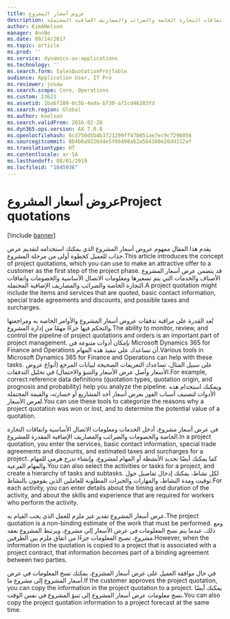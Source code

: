 ```yaml
---
title: عروض أسعار المشروع
description: يقدم هذا المقال مفهوم عروض أسعار المشروع الذي يمكنك استخدامه لتقديم عرض جذاب للعميل كخطوة أولى من مرحلة المشروع. قد يتضمن عرض أسعار المشروع الأصناف والخدمات التي يتم تسعيرها ومعلومات الاتصال الأساسية والخصومات واتفاقات التجارة الخاصة والضرائب والمصاريف الإضافية المحتملة.
author: KimANelson
manager: AnnBe
ms.date: 09/14/2017
ms.topic: article
ms.prod: ''
ms.service: dynamics-ax-applications
ms.technology: ''
ms.search.form: SalesQuotationProjTable
audience: Application User, IT Pro
ms.reviewer: josaw
ms.search.scope: Core, Operations
ms.custom: 23621
ms.assetid: 1ba67109-8c5b-4ada-b730-a72cd46203fd
ms.search.region: Global
ms.author: knelson
ms.search.validFrom: 2016-02-28
ms.dyn365.ops.version: AX 7.0.0
ms.openlocfilehash: 6cd750d5b4b3721299ff47b051ae7ec9c7296056
ms.sourcegitcommit: 8b4b6a9226d4e5f66498ab2a5b4160e26dd112af
ms.translationtype: HT
ms.contentlocale: ar-SA
ms.lasthandoff: 08/01/2019
ms.locfileid: "1845936"
---
```

# <a name="project-quotations"></a><span data-ttu-id="2094c-104">عروض أسعار المشروع</span><span class="sxs-lookup"><span data-stu-id="2094c-104">Project quotations</span></span>

[!include [banner](../includes/banner.md)]

<span data-ttu-id="2094c-105">يقدم هذا المقال مفهوم عروض أسعار المشروع الذي يمكنك استخدامه لتقديم عرض جذاب للعميل كخطوة أولى من مرحلة المشروع.</span><span class="sxs-lookup"><span data-stu-id="2094c-105">This article introduces the concept of project quotations, which you can use to make an attractive offer to a customer as the first step of the project phase.</span></span> <span data-ttu-id="2094c-106">قد يتضمن عرض أسعار المشروع الأصناف والخدمات التي يتم تسعيرها ومعلومات الاتصال الأساسية والخصومات واتفاقات التجارة الخاصة والضرائب والمصاريف الإضافية المحتملة.</span><span class="sxs-lookup"><span data-stu-id="2094c-106">A project quotation might include the items and services that are quoted, basic contact information, special trade agreements and discounts, and possible taxes and surcharges.</span></span> 

<span data-ttu-id="2094c-107">تُعد القدرة على مراقبة تدفقات عروض أسعار المشروع والأوامر الخاصة به ومراجعتها والتحكم فيها جزءًا مهمًا من إدارة المشروع.</span><span class="sxs-lookup"><span data-stu-id="2094c-107">The ability to monitor, review, and control the pipeline of project quotations and orders is an important part of project management.</span></span> <span data-ttu-id="2094c-108">بإمكان أدوات متنوعة في Microsoft Dynamics 365 for Finance and Operations أن تساعدك على تنفيذ هذه المهام.</span><span class="sxs-lookup"><span data-stu-id="2094c-108">Various tools in Microsoft Dynamics 365 for Finance and Operations can help with these tasks.</span></span> <span data-ttu-id="2094c-109">على سبيل المثال، تساعدك التعريفات الصحيحة لبيانات المرجع (أنواع عروض الأسعار وأصل عرض الأسعار والتنبؤ والاحتمال) في تحليل التدفقات.</span><span class="sxs-lookup"><span data-stu-id="2094c-109">For example, correct reference data definitions (quotation types, quotation origin, and prognosis and probability) help you analyze the pipeline.</span></span> <span data-ttu-id="2094c-110">ويمكنك استخدام هذه الأدوات لتصنيف أسباب الفوز بعرض أسعار أحد المشاريع أو خسارته، والقيمة المحتملة لعرض الأسعار.</span><span class="sxs-lookup"><span data-stu-id="2094c-110">You can use these tools to categorize the reasons why a project quotation was won or lost, and to determine the potential value of a quotation.</span></span> 

<span data-ttu-id="2094c-111">في عرض أسعار مشروع، أدخل الخدمات ومعلومات الاتصال الأساسية واتفاقات التجارة الخاصة والخصومات والضرائب والمصاريف الإضافية المقدرة للمشروع.</span><span class="sxs-lookup"><span data-stu-id="2094c-111">In a project quotation, you enter the services, basic contact information, special trade agreements and discounts, and estimated taxes and surcharges for a project.</span></span> <span data-ttu-id="2094c-112">كما يمكنك أيضًا تحديد الأنشطة أو المهام لمشروع، وإنشاء تدرج هرمي للمهام والمهام الفرعية.</span><span class="sxs-lookup"><span data-stu-id="2094c-112">You can also select the activities or tasks for a project, and create a hierarchy of tasks and subtasks.</span></span> <span data-ttu-id="2094c-113">لكل نشاط، يمكنك إدخال تفاصيل حول توقيت ومدة النشاط، والمهارات والخبرات المطلوبة للعاملين الذين يقومون بالنشاط.</span><span class="sxs-lookup"><span data-stu-id="2094c-113">For each activity, you can enter details about the timing and duration of the activity, and about the skills and experience that are required for workers who perform the activity.</span></span> 

<span data-ttu-id="2094c-114">عرض أسعار المشروع تقدير غير ملزم للعمل الذي يجب القيام به.</span><span class="sxs-lookup"><span data-stu-id="2094c-114">The project quotation is a non-binding estimate of the work that must be performed.</span></span> <span data-ttu-id="2094c-115">ومع ذلك، عندما يتم نسخ المعلومات في عرض الأسعار إلى مشروع، ويرتبط المشروع بعقد مشروع، تصبح المعلومات جزءًا من اتفاق ملزم بين الطرفين.</span><span class="sxs-lookup"><span data-stu-id="2094c-115">However, when the information in the quotation is copied to a project that is associated with a project contract, that information becomes part of a binding agreement between two parties.</span></span> 

<span data-ttu-id="2094c-116">في حال موافقة العميل على عرض أسعار المشروع، يمكنك نسخ المعلومات في عرض أسعار المشروع إلى مشروع ما.</span><span class="sxs-lookup"><span data-stu-id="2094c-116">If the customer approves the project quotation, you can copy the information in the project quotation to a project.</span></span> <span data-ttu-id="2094c-117">يمكنك أيضًا نسخ معلومات عرض أسعار المشروع إلى تنبؤ المشروع في نفس الوقت.</span><span class="sxs-lookup"><span data-stu-id="2094c-117">You can also copy the project quotation information to a project forecast at the same time.</span></span>



